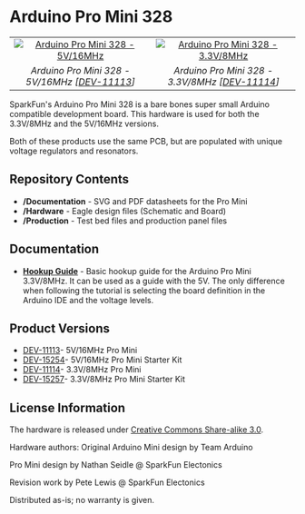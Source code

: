Arduino Pro Mini 328
====================

<table class="table table-hover table-striped table-bordered">
  <tr align="center">
   <td><a href="https://www.sparkfun.com/products/11113"><img src="https://cdn.sparkfun.com/assets/parts/6/5/3/9/11113-04b.jpg" title="Arduino Pro Mini 328 - 5V/16MHz"></a></td>
   <td><a href="https://www.sparkfun.com/products/11114"><img src="https://cdn.sparkfun.com/assets/parts/6/5/4/0/11114-04.jpg" title="Arduino Pro Mini 328 - 3.3V/8MHz
"></a></td>
  </tr>
  <tr align="center">
    <td><i>Arduino Pro Mini 328 - 5V/16MHz [<a href="https://www.sparkfun.com/products/11113">DEV-11113</a>]</i></td>
    <td><i>Arduino Pro Mini 328 - 3.3V/8MHz [<a href="https://www.sparkfun.com/products/11114">DEV-11114</a>]</i></td>
  </tr>
</table>

SparkFun's Arduino Pro Mini 328 is a bare bones super small Arduino compatible development board. This hardware is used for both the 3.3V/8MHz and the 5V/16MHz versions. 

Both of these products use the same PCB, but are populated with unique voltage regulators and resonators.

Repository Contents
-------------------
* **/Documentation** - SVG and PDF datasheets for the Pro Mini
* **/Hardware** - Eagle design files (Schematic and Board)
* **/Production** - Test bed files and production panel files

Documentation
--------------
* **[Hookup Guide](https://learn.sparkfun.com/tutorials/using-the-arduino-pro-mini-33v)** - Basic hookup guide for the Arduino Pro Mini 3.3V/8MHz. It can be used as a guide with the 5V. The only difference when following the tutorial is selecting the board definition in the Arduino IDE and the voltage levels.

Product Versions
----------------
* [DEV-11113](https://www.sparkfun.com/products/11113)- 5V/16MHz Pro Mini
* [DEV-15254](https://www.sparkfun.com/products/15254)- 5V/16MHz Pro Mini Starter Kit
* [DEV-11114](https://www.sparkfun.com/products/11114)- 3.3V/8MHz Pro Mini
* [DEV-15257](https://www.sparkfun.com/products/15257)- 3.3V/8MHz Pro Mini Starter Kit 

License Information
-------------------
The hardware is released under [Creative Commons Share-alike 3.0](http://creativecommons.org/licenses/by-sa/3.0/).  

Hardware authors: Original Arduino Mini design by Team Arduino

Pro Mini design by Nathan Seidle @ SparkFun Electonics

Revision work by Pete Lewis @ SparkFun Electonics  

Distributed as-is; no warranty is given.
